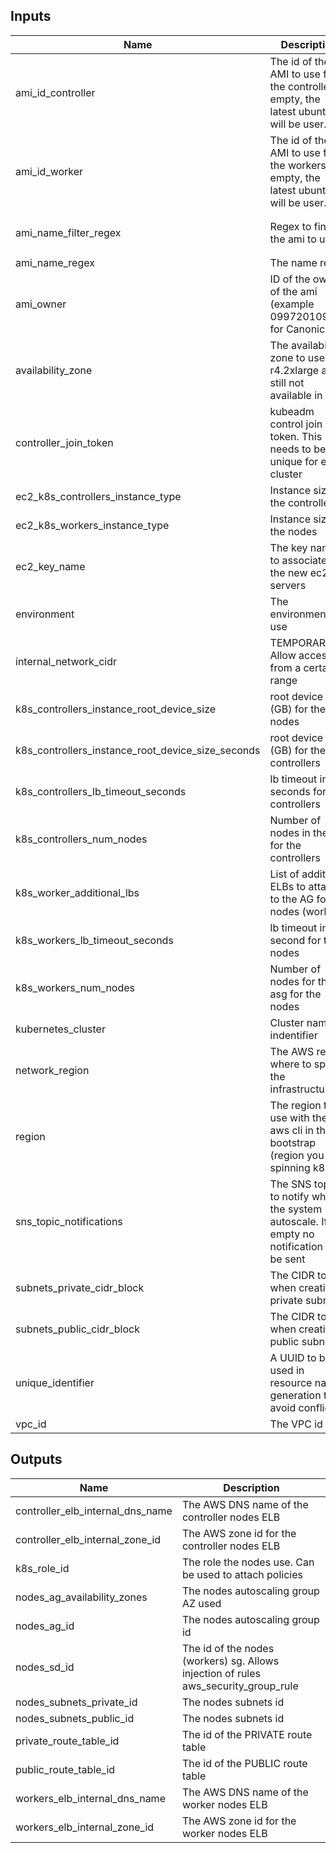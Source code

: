 
## Inputs

| Name | Description | Type | Default | Required |
|------|-------------|:----:|:-----:|:-----:|
| ami_id_controller | The id of the AMI to use for the controller. If empty, the latest ubuntu will be user. | string | `` | no |
| ami_id_worker | The id of the AMI to use for the workers. If empty, the latest ubuntu will be user. | string | `` | no |
| ami_name_filter_regex | Regex to find the ami to use | string | `ubuntu/images/hvm-ssd/ubuntu-bionic-18.04-amd64-server-*` | no |
| ami_name_regex | The name regex | string | `^.*` | no |
| ami_owner | ID of the owner of the ami (example 099720109477 for Canonical) | string | `099720109477` | no |
| availability_zone | The availability zone to use. r4.2xlarge are still not available in C | list | `<list>` | no |
| controller_join_token | kubeadm control join token. This needs to be unique for each cluster | string | - | yes |
| ec2_k8s_controllers_instance_type | Instance size for the controllers | string | - | yes |
| ec2_k8s_workers_instance_type | Instance size for the nodes | string | - | yes |
| ec2_key_name | The key name to associate to the new ec2 servers | string | - | yes |
| environment | The environment to use | string | - | yes |
| internal_network_cidr | TEMPORARY: Allow access from a certain ip range | string | - | yes |
| k8s_controllers_instance_root_device_size | root device size (GB) for the nodes | string | `40` | no |
| k8s_controllers_instance_root_device_size_seconds | root device size (GB) for the controllers | string | `40` | no |
| k8s_controllers_lb_timeout_seconds | lb timeout in seconds for the controllers | string | `60` | no |
| k8s_controllers_num_nodes | Number of nodes in the asg for the controllers | string | - | yes |
| k8s_worker_additional_lbs | List of additional ELBs to attach to the AG for nodes (workers) | list | `<list>` | no |
| k8s_workers_lb_timeout_seconds | lb timeout in second for the nodes | string | `60` | no |
| k8s_workers_num_nodes | Number of nodes for the asg for the nodes | string | - | yes |
| kubernetes_cluster | Cluster name indentifier | string | - | yes |
| network_region | The AWS region where to spin the infrastructure | string | - | yes |
| region | The region to use with the aws cli in the bootstrap (region you are spinning k8s in) | string | `us-east-1` | no |
| sns_topic_notifications | The SNS topic to notify when the system autoscale. If empty no notification will be sent | string | `` | no |
| subnets_private_cidr_block | The CIDR to use when creating private subnets | list | - | yes |
| subnets_public_cidr_block | The CIDR to use when creating public subnets | list | - | yes |
| unique_identifier | A UUID to be used in resource names generation to avoid conflicts | string | - | yes |
| vpc_id | The VPC id | string | - | yes |

## Outputs

| Name | Description |
|------|-------------|
| controller_elb_internal_dns_name | The AWS DNS name of the controller nodes ELB |
| controller_elb_internal_zone_id | The AWS zone id for the controller nodes ELB |
| k8s_role_id | The role the nodes use. Can be used to attach policies |
| nodes_ag_availability_zones | The nodes autoscaling group AZ used |
| nodes_ag_id | The nodes autoscaling group id |
| nodes_sd_id | The id of the nodes (workers) sg. Allows injection of rules aws_security_group_rule |
| nodes_subnets_private_id | The nodes subnets id |
| nodes_subnets_public_id | The nodes subnets id |
| private_route_table_id | The id of the PRIVATE route table |
| public_route_table_id | The id of the PUBLIC route table |
| workers_elb_internal_dns_name | The AWS DNS name of the worker nodes ELB |
| workers_elb_internal_zone_id | The AWS zone id for the worker nodes ELB |

